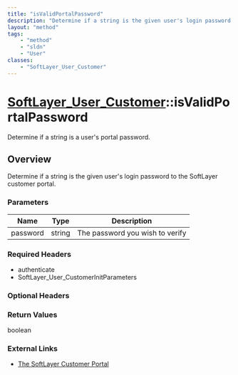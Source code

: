 ```yaml
---
title: "isValidPortalPassword"
description: "Determine if a string is the given user's login password to the SoftLayer customer portal."
layout: "method"
tags:
    - "method"
    - "sldn"
    - "User"
classes:
    - "SoftLayer_User_Customer"
---
```

# [SoftLayer_User_Customer](/reference/services/SoftLayer_User_Customer)::isValidPortalPassword

Determine if a string is a user's portal password.


## Overview 
Determine if a string is the given user's login password to the SoftLayer customer portal. 

### Parameters 
|Name | Type | Description |
| --- | --- | --- |
|password| string| The password you wish to verify|


### Required Headers
* authenticate
* SoftLayer_User_CustomerInitParameters

### Optional Headers

### Return Values
boolean

### External Links


* [The SoftLayer Customer Portal](https://manage.softlayer.com)


